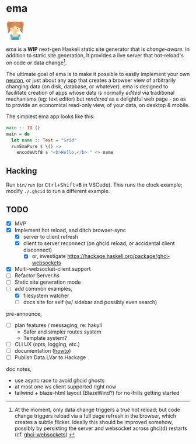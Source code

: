 # ema

<img width="10%" src="./ema.svg">

ema is a **WIP** next-gen Haskell static site generator that is *change-aware*. In addition to static site generation, it provides a live server that hot-reload's on code *or* data change[^1]. 

The ultimate goal of ema is to make it possible to easily implement your own [neuron](https://neuron.zettel.page/), or just about any app that creates a browser view of arbitrarily changing data (on disk, database, or whatever). ema is designed to facilitate creation of apps whose data is normally *edited* via traditional mechanisms (eg: text editor) but *rendered* as a delightful web page - so as to provide an economical read-only view, of your data, on desktop & mobile.

The simplest ema app looks like this:

```haskell
main :: IO ()
main = do
  let name :: Text = "Srid"
  runEmaPure $ \() ->
    encodeUtf8 $ "<b>Hello,</b> " <> name
```

[^1]: At the moment, only data change triggers a true hot reload; but code change triggers reload via a full page refresh in the browser, which creates a subtle flicker. Ideally this should be improved somehow, possibly by persisting the server and websocket across ghci(d) restarts (cf. [ghci-websockets](https://github.com/j-mueller/ghci-websockets)).

## Hacking

Run `bin/run` (or <kbd>Ctrl+Shift+B</kbd> in VSCode). This runs the clock example; modify `./.ghcid` to run a different example.

## TODO

- [x] MVP
- [x] Implement hot reload, and ditch browser-sync
  - [x] server to client refresh
  - [x] client to server reconnect (on ghcid reload, or accidental client disconnect)
    - [x] or, investigate https://hackage.haskell.org/package/ghci-websockets
- [x] Multi-websocket-client support
- [ ] Refactor Server.hs
- [ ] Static site generation mode
- [ ] add common examples,
  - [x] filesystem watcher
  - [ ] docs site for self (w/ sidebar and possibly even search)

pre-announce,
- [ ] plan features / messaging, re: hakyll
  - Safer and simpler routes system
  - Template system?
- [ ] CLI UX (opts, logging, etc.)
- [ ] documentation ([howto](https://documentation.divio.com/))
- [ ] Publish Data.LVar to Hackage

doc notes,
- use async:race to avoid ghcid ghosts
- at most one ws client supported right now
- tailwind + blaze-html layout (BlazeWind?) for no-frills getting started
